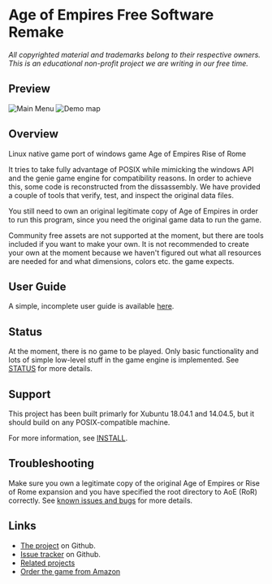 # Age of Empires Free Software Remake

*All copyrighted material and trademarks belong to their respective owners. This
is an educational non-profit project we are writing in our free time.*

## Preview

![Main Menu](https://user-images.githubusercontent.com/5989565/45595158-bd376000-b9a7-11e8-8ad7-ab536e1ff497.png)
![Demo map](https://user-images.githubusercontent.com/5989565/56092147-656ac400-5eb8-11e9-9869-841d8538cc8b.png)

## Overview

Linux native game port of windows game Age of Empires Rise of Rome

It tries to take fully advantage of POSIX while mimicking the windows API and
the genie game engine for compatibility reasons. In order to achieve this, some
code is reconstructed from the dissassembly. We have provided a couple of tools
that verify, test, and inspect the original data files.

You still need to own an original legitimate copy of Age of Empires in order to
run this program, since you need the original game data to run the game.

Community free assets are not supported at the moment, but there are tools
included if you want to make your own. It is not recommended to create your own
at the moment because we haven't figured out what all resources are needed for
and what dimensions, colors etc. the game expects.

## User Guide

A simple, incomplete user guide is available [here](doc/user_guide.md).

## Status

At the moment, there is no game to be played. Only basic functionality and lots
of simple low-level stuff in the game engine is implemented. See
[STATUS](STATUS.md) for more details.

## Support

This project has been built primarly for Xubuntu 18.04.1 and 14.04.5, but it
should build on any POSIX-compatible machine.

For more information, see [INSTALL](INSTALL).

## Troubleshooting

Make sure you own a legitimate copy of the original Age of Empires or Rise of
Rome expansion and you have specified the root directory to AoE (RoR) correctly.
See [known issues and bugs](BUGS.md) for more details.

## Links

* [The project](https://www.github.com/folkertvanverseveld/aoe) on Github.
* [Issue tracker](https://www.github.com/folkertvanverseveld/aoe/issues) on Github.
* [Related projects](related.md)
* [Order the game from Amazon](https://duckduckgo.com/?q=age+of+empires+!amazon&t=canonical&ia=web)
